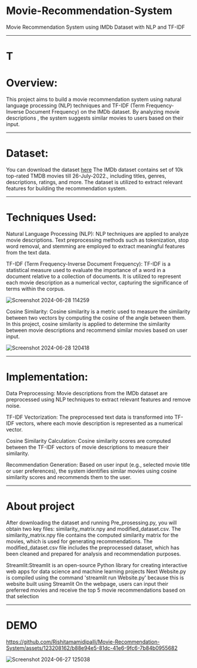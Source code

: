 # Movie-Recommendation-System
Movie Recommendation System using IMDb Dataset with NLP and TF-IDF
* * *
# T
# Overview:

This project aims to build a movie recommendation system using natural language processing (NLP) techniques and TF-IDF (Term Frequency-Inverse Document Frequency) on the IMDb dataset. By analyzing movie descriptions , the system suggests similar movies to users based on their input.

* * *
# Dataset:

You can download the dataset [here](https://www.kaggle.com/datasets/ahsanaseer/top-rated-tmdb-movies-10k?fbclid=IwAR2MpWrWpcw2QNCv_FZg2l0sjBh9xAvhrqtnZBO9K-QS6PHI1aHkdB6qLa0)
The IMDb dataset contains set of 10k top-rated TMDB movies till 26-July-2022., including titles, genres, descriptions, ratings, and more. The dataset is utilized to extract relevant features for building the recommendation system. 

* * *
# Techniques Used:

Natural Language Processing (NLP): NLP techniques are applied to analyze movie descriptions. Text preprocessing methods such as tokenization, stop word removal, and stemming are employed to extract meaningful features from the text data.

TF-IDF (Term Frequency-Inverse Document Frequency): TF-IDF is a statistical measure used to evaluate the importance of a word in a document relative to a collection of documents. It is utilized to represent each movie description as a numerical vector, capturing the significance of terms within the corpus.

![Screenshot 2024-06-28 114259](https://github.com/Rishitamamidipalli/Movie-Recommendation-System/assets/123208162/0b74fc3d-5457-4085-864e-092bf5ee0478)


Cosine Similarity: Cosine similarity is a metric used to measure the similarity between two vectors by computing the cosine of the angle between them. In this project, cosine similarity is applied to determine the similarity between movie descriptions and recommend similar movies based on user input.

![Screenshot 2024-06-28 120418](https://github.com/Rishitamamidipalli/Movie-Recommendation-System/assets/123208162/5b1de81e-2e45-44d1-800d-fa1e6a058181)

* * *
# Implementation:

Data Preprocessing: Movie descriptions from the IMDb dataset are preprocessed using NLP techniques to extract relevant features and remove noise.

TF-IDF Vectorization: The preprocessed text data is transformed into TF-IDF vectors, where each movie description is represented as a numerical vector.

Cosine Similarity Calculation: Cosine similarity scores are computed between the TF-IDF vectors of movie descriptions to measure their similarity.

Recommendation Generation: Based on user input (e.g., selected movie title or user preferences), the system identifies similar movies using cosine similarity scores and recommends them to the user.

* * *
# About project 

After downloading the dataset and running Pre_prosessing.py, you will obtain two key files: similarity_matrix.npy and modified_dataset.csv. The similarity_matrix.npy file contains the computed similarity matrix for the movies, which is used for generating recommendations. The modified_dataset.csv file includes the preprocessed dataset, which has been cleaned and prepared for analysis and recommendation purposes.

Streamlit:Streamlit is an open-source Python library for creating interactive web apps for data science and machine learning projects
Next Website.py is compiled using the command 'streamlit run Website.py' because this is website built using Streamlit 
On the webpage, users can input their preferred movies and receive the top 5 movie recommendations based on that selection

* * *
# DEMO

https://github.com/Rishitamamidipalli/Movie-Recommendation-System/assets/123208162/b88e94e5-81dc-41e6-9fc6-7b84b0955682

![Screenshot 2024-06-27 125038](https://github.com/Rishitamamidipalli/Movie-Recommendation-System/assets/123208162/dc3cfa9b-87f8-4ed7-91b6-3b4411f6a9ef)
